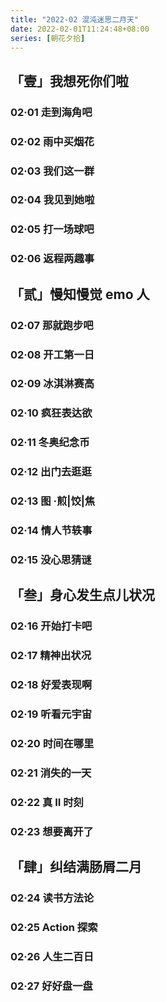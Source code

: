 ```yaml
---
title: "2022-02 混沌迷思二月天"
date: 2022-02-01T11:24:48+08:00
series: [朝花夕拾]
---
```


## 「壹」我想死你们啦

### 02·01 走到海角吧

### 02·02 雨中买烟花

### 02·03 我们这一群

### 02·04 我见到她啦

### 02·05 打一场球吧

### 02·06 返程两趣事

## 「贰」慢知慢觉 emo 人

### 02·07 那就跑步吧

### 02·08 开工第一日

### 02·09 冰淇淋赛高

### 02·10 疯狂表达欲

### 02·11 冬奥纪念币

### 02·12 出门去逛逛

### 02·13 图 ·煎|饺|焦

### 02·14 情人节轶事

### 02·15 没心思猜谜

## 「叁」身心发生点儿状况

### 02·16 开始打卡吧

### 02·17 精神出状况

### 02·18 好爱表现啊

### 02·19 听看元宇宙

### 02·20 时间在哪里

### 02·21 消失的一天

### 02·22 真 II 时刻

### 02·23 想要离开了

## 「肆」纠结满肠屑二月

### 02·24 读书方法论

### 02·25 Action 探索

### 02·26 人生二百日

### 02·27 好好盘一盘
